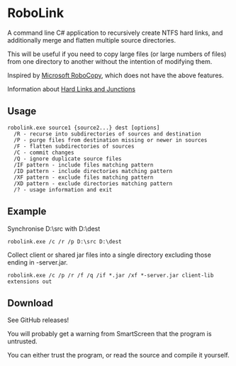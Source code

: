 # RoboLink

A command line C# application to recursively create NTFS hard links, and additionally merge and flatten multiple source directories.

This will be useful if you need to copy large files (or large numbers of files) from one directory to another without the intention of modifying them.

Inspired by [Microsoft RoboCopy](https://docs.microsoft.com/en-us/windows-server/administration/windows-commands/robocopy), which does not have the above features.

Information about [Hard Links and Junctions](https://msdn.microsoft.com/en-us/library/windows/desktop/aa365006.aspx)

## Usage

	robolink.exe source1 {source2...} dest [options]
	  /R - recurse into subdirectories of sources and destination
	  /P - purge files from destination missing or newer in sources
	  /F - flatten subdirectories of sources
	  /C - commit changes
	  /Q - ignore duplicate source files
	  /IF pattern - include files matching pattern
	  /ID pattern - include directories matching pattern
	  /XF pattern - exclude files matching pattern
	  /XD pattern - exclude directories matching pattern
	  /? - usage information and exit

## Example

Synchronise D:\src with D:\dest 

	robolink.exe /c /r /p D:\src D:\dest

Collect client or shared jar files into a single directory excluding those ending in -server.jar.

	robolink.exe /c /p /r /f /q /if *.jar /xf *-server.jar client-lib extensions out

## Download

See GitHub releases!

You will probably get a warning from SmartScreen that the program is untrusted.

You can either trust the program, or read the source and compile it yourself.
